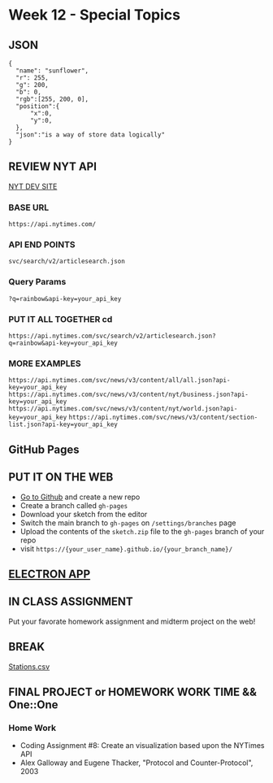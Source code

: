 # Week 12 - Special Topics


## JSON

```
{
  "name": "sunflower",
  "r": 255,
  "g": 200,
  "b": 0,
  "rgb":[255, 200, 0],
  "position":{
      "x":0,
      "y":0,
  },
  "json":"is a way of store data logically"
}
```
## REVIEW NYT API

[NYT DEV SITE](https://developer.nytimes.com/apis)

### BASE URL

```https://api.nytimes.com/```

### API END POINTS

```svc/search/v2/articlesearch.json```

### Query Params 

```?q=rainbow&api-key=your_api_key```


### PUT IT ALL TOGETHER cd

```https://api.nytimes.com/svc/search/v2/articlesearch.json?q=rainbow&api-key=your_api_key```

### MORE EXAMPLES

```https://api.nytimes.com/svc/news/v3/content/all/all.json?api-key=your_api_key```
```https://api.nytimes.com/svc/news/v3/content/nyt/business.json?api-key=your_api_key```
```https://api.nytimes.com/svc/news/v3/content/nyt/world.json?api-key=your_api_key```
```https://api.nytimes.com/svc/news/v3/content/section-list.json?api-key=your_api_key```



## GitHub Pages
## PUT IT ON THE WEB

* [Go to Github](https://github.com/) and create a new repo
* Create a branch called ```gh-pages```
* Download your sketch from the editor
* Switch the main branch to ```gh-pages```  on ```/settings/branches``` page
* Upload the contents of the ```sketch.zip``` file to the ```gh-pages``` branch of your repo
* visit ```https://{your_user_name}.github.io/{your_branch_name}/```



## [ELECTRON APP](https://github.com/danzeeeman/p5js-electron-templates)


## IN CLASS ASSIGNMENT 

Put your favorate homework assignment and midterm project on the web!

## BREAK


[Stations.csv](https://editor.p5js.org/danzeeeman/sketches/kfQrhRgQg)

## FINAL PROJECT or HOMEWORK WORK TIME && One::One

### Home Work
* Coding Assignment #8: Create an visualization based upon the NYTimes API
* Alex Galloway and Eugene Thacker, "Protocol and Counter-Protocol", 2003
